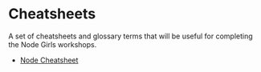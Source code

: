 # Cheatsheets

A set of cheatsheets and glossary terms that will be useful for completing the Node Girls workshops.

* [Node Cheatsheet](https://github.com/node-girls/cheatsheets/blob/master/node-cheatsheet.md)
